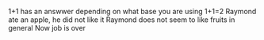 1+1 has an answwer depending on what base you are using
1+1=2
Raymond ate an apple, he did not like it
Raymond does not seem to like fruits in general 
Now job is over
